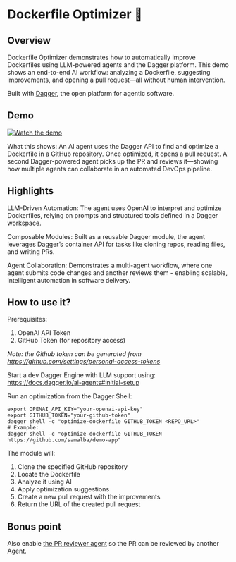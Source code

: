 # Dockerfile Optimizer 🤖

## Overview

Dockerfile Optimizer demonstrates how to automatically improve Dockerfiles using LLM-powered agents and the Dagger platform. This demo shows an end-to-end AI workflow: analyzing a Dockerfile, suggesting improvements, and opening a pull request—all without human intervention.

Built with [Dagger](https://dagger.io), the open platform for agentic software.

## Demo

[![Watch the demo](https://img.youtube.com/vi/WN9IBSD55Kk/hqdefault.jpg)](https://youtu.be/WN9IBSD55Kk)

What this shows:
An AI agent uses the Dagger API to find and optimize a Dockerfile in a GitHub repository. Once optimized, it opens a pull request. A second Dagger-powered agent picks up the PR and reviews it—showing how multiple agents can collaborate in an automated DevOps pipeline.

## Highlights

LLM-Driven Automation: The agent uses OpenAI to interpret and optimize Dockerfiles, relying on prompts and structured tools defined in a Dagger workspace.

Composable Modules: Built as a reusable Dagger module, the agent leverages Dagger’s container API for tasks like cloning repos, reading files, and writing PRs.

Agent Collaboration: Demonstrates a multi-agent workflow, where one agent submits code changes and another reviews them - enabling scalable, intelligent automation in software delivery.

## How to use it?

Prerequisites:

1. OpenAI API Token
2. GitHub Token (for repository access)

*Note: the Github token can be generated from https://github.com/settings/personal-access-tokens*

Start a dev Dagger Engine with LLM support using: https://docs.dagger.io/ai-agents#initial-setup

Run an optimization from the Dagger Shell:

```shell
export OPENAI_API_KEY="your-openai-api-key"
export GITHUB_TOKEN="your-github-token"
dagger shell -c "optimize-dockerfile GITHUB_TOKEN <REPO_URL>"
# Example:
dagger shell -c "optimize-dockerfile GITHUB_TOKEN https://github.com/samalba/demo-app"
```

The module will:
1. Clone the specified GitHub repository
2. Locate the Dockerfile
3. Analyze it using AI
4. Apply optimization suggestions
5. Create a new pull request with the improvements
6. Return the URL of the created pull request

## Bonus point

Also enable [the PR reviewer agent](../pr-reviewer) so the PR can be reviewed by another Agent.
